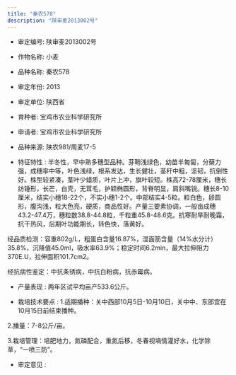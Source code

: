 ```yaml
---
title: "秦农578"
description: "陕审麦2013002号"
---
```

* 审定编号:  陕审麦2013002号

*  作物名称:  小麦

*  品种名称:  秦农578

*  审定年份:  2013

*  审定单位:  陕西省

* 育种者:  宝鸡市农业科学研究所

*  申请者:  宝鸡市农业科学研究所

*  品种来源:  陕农981/周麦17-5

*  特征特性 : 
半冬性，早中熟多穗型品种。芽鞘浅绿色，幼苗半匍匐，分蘖力强，成穗率中等，叶色浅绿，根系发达，生长健壮，茎秆中粗，坚韧，抗倒性好。株型较紧凑，茎叶少蜡质，叶片上冲，旗叶较短。株高72-78厘米，穗长纺锤形，长芒，白壳，无茸毛，护颖椭圆形，背脊明显，肩斜嘴锐。穗长8-10厘米，结实小穗18-22个，不实小穗1-2个。中部结实4-5粒。粒白色，卵圆形，腹沟浅，粒大色亮，硬质，商品性好。产量三要素协调，一般亩成穗43.2-47.4万，穗粒数38.8-44.8粒，千粒重45.8-48.6克。抗寒耐旱耐晚霜，抗干热风，后期叶功能期长，转色快，落黄好。
经品质检测：容重802g/L，粗蛋白含量16.87%，湿面筋含量（14%水分计）35.8%，沉降值45.0ml，吸水率63.9%；稳定时间6.2min，最大拉伸阻力370E.U，拉伸面积101.7cm2。
经抗病性鉴定：中抗条锈病，中抗白粉病，抗赤霉病。

 
*  产量表现 : 
两年区试平均亩产533.6公斤。

*  栽培技术要点 : 
1.适期播种：关中西部10月5日-10月10日，关中中、东部宜在10月15日前结束播种。
2.播量：7-8公斤/亩。
3.栽培管理：培肥地力，氮磷配合，重氮后移，冬春视墒情灌好水，化学除草，“一喷三防”。


*  审定意见 : 

